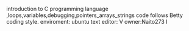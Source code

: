 introduction to C programming language ,loops,variables,debugging,pointers_arrays_strings
code follows Betty coding style.
enviroment: ubuntu
text editor: V
owner:Naito273 I
